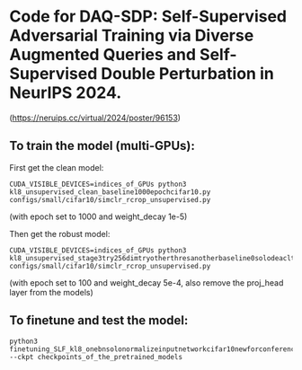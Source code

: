# Code for DAQ-SDP: Self-Supervised Adversarial Training via Diverse Augmented Queries and Self-Supervised Double Perturbation in NeurIPS 2024.

(https://neruips.cc/virtual/2024/poster/96153)

## To train the model (multi-GPUs):

First get the clean model:

    CUDA_VISIBLE_DEVICES=indices_of_GPUs python3 kl8_unsupervised_clean_baseline1000epochcifar10.py configs/small/cifar10/simclr_rcrop_unsupervised.py
(with epoch set to 1000 and weight_decay 1e-5)

Then get the robust model:

    CUDA_VISIBLE_DEVICES=indices_of_GPUs python3 kl8_unsupervised_stage3try256dimtryotherthresanotherbaseline0solodeaclteststrongweakawpnewcifar10fourbnv2newawpscheme.py configs/small/cifar10/simclr_rcrop_unsupervised.py
(with epoch set to 100 and weight_decay 5e-4, also remove the proj_head layer from the models)

## To finetune and test the model:

    python3 finetuning_SLF_kl8_onebnsolonormalizeinputnetworkcifar10newforconferencewithaa2.py --ckpt checkpoints_of_the_pretrained_models
